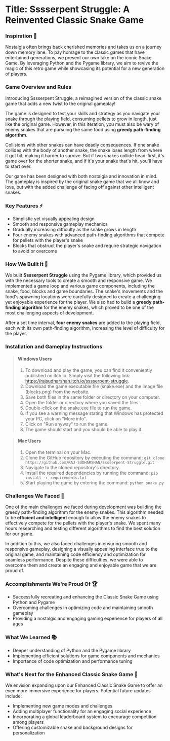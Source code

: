 # Title: Sssserpent Struggle: A Reinvented Classic Snake Game

### Inspiration 🌟
Nostalgia often brings back cherished memories and takes us on a journey down memory lane. To pay homage to the classic games that have entertained generations, we present our own take on the iconic Snake Game. By leveraging Python and the Pygame library, we aim to revive the magic of this retro game while showcasing its potential for a new generation of players.

### Game Overview and Rules
Introducing Sssserpent Struggle, a reimagined version of the classic snake game that adds a new twist to the original gameplay!

The game is designed to test your skills and strategy as you navigate your snake through the playing field, consuming pellets to grow in length, just like the original game. However, in this iteration, you must also be wary of enemy snakes that are pursuing the same food using **greedy path-finding algorithm**.

Collisions with other snakes can have deadly consequences. If one snake collides with the body of another snake, the snake loses length from where it got hit, making it harder to survive. But if two snakes collide head-first, it's game over for the shorter snake, and if it's your snake that's hit, you'll have to start over.

Our game has been designed with both nostalgia and innovation in mind. The gameplay is inspired by the original snake game that we all know and love, but with the added challenge of facing off against other intelligent snakes.

### Key Features ⚡
- Simplistic yet visually appealing design
- Smooth and responsive gameplay mechanics
- Gradually increasing difficulty as the snake grows in length
- Four enemy snakes with advanced path-finding algorithms that compete for pellets with the player's snake
- Blocks that obstruct the player's snake and require strategic navigation to avoid or overcome

### How We Built It 🔧
We built **Sssserpent Struggle** using the Pygame library, which provided us with the necessary tools to create a smooth and responsive game. We implemented a game loop and various game components, including the snake, food, blocks and game boundaries. The snake's movements and the food's spawning locations were carefully designed to create a challenging yet enjoyable experience for the player. We also had to build a **greedy path-finding algorithm** for the enemy snakes, which proved to be one of the most challenging aspects of development.

After a set time interval, **four enemy snakes** are added to the playing field, each with its own path-finding algorithm, increasing the level of difficulty for the player.

### Installation and Gameplay Instructions

> #### Windows Users
> 1. To download and play the game, you can find it conveniently published on itch.io. Simply visit the following link: https://rajsudharshan.itch.io/sssserpent-struggle.
> 2. Download the game executable file (snake.exe) and the image file (blocks.png) from the website.
> 3. Save both files in the same folder or directory on your computer.
> 4. Open the folder or directory where you saved the files.
> 5. Double-click on the snake.exe file to run the game. 
> 6. If you see a warning message stating that Windows has protected your PC, click on "More info".
> 7. Click on "Run anyway" to run the game.
> 8. The game should start and you should be able to play it. 

> #### Mac Users
> 1. Open the terminal on your Mac.
> 2. Clone the GitHub repository by executing the command:
 `git clone https://github.com/RAJ-SUDHARSHAN/Sssserpent-Struggle.git`
> 3. Navigate to the cloned repository's directory.
> 4. Install the required dependencies by running the command: 
`pip install -r requirements.txt`
> 5. Start playing the game by entering the command: 
`python snake.py`

### Challenges We Faced 🚧
One of the main challenges we faced during development was building the greedy path-finding algorithm for the enemy snakes. This algorithm needed to be **efficient and intelligent** enough to allow the enemy snakes to effectively compete for the pellets with the player's snake. We spent many hours researching and testing different algorithms to find the best solution for our game.

In addition to this, we also faced challenges in ensuring smooth and responsive gameplay, designing a visually appealing interface true to the original game, and maintaining code efficiency and optimization for seamless performance. Despite these difficulties, we were able to overcome them and create an engaging and enjoyable game that we are proud of.

### Accomplishments We're Proud Of 🏆
- Successfully recreating and enhancing the Classic Snake Game using Python and Pygame
- Overcoming challenges in optimizing code and maintaining smooth gameplay
- Providing a nostalgic and engaging gaming experience for players of all ages

### What We Learned 📚
- Deeper understanding of Python and the Pygame library
- Implementing efficient solutions for game components and mechanics
- Importance of code optimization and performance tuning

### What's Next for the Enhanced Classic Snake Game 🚀
We envision expanding upon our Enhanced Classic Snake Game to offer an even more immersive experience for players. Potential future updates include:

- Implementing new game modes and challenges
- Adding multiplayer functionality for an engaging social experience
- Incorporating a global leaderboard system to encourage competition among players
- Offering customizable snake and background designs for personalization
